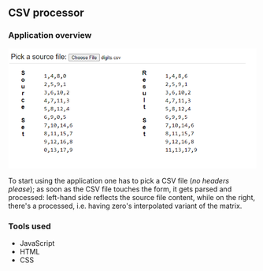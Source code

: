 ## CSV processor

### Application overview

![Application screen](https://github.com/movaclub/js-cvs/blob/master/screenshot.png)

To start using the application one has to pick a CSV file (_no headers please_); as soon as the CSV file touches the form, it gets parsed and processed: left-hand side reflects the source file content, while on the right, there's a processed, i.e. having zero's interpolated variant of the matrix.

### Tools used

* JavaScript
* HTML
* CSS
